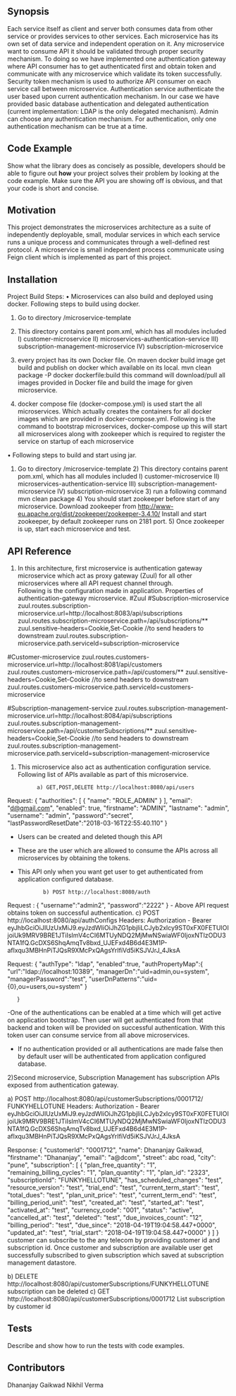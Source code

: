 ## Synopsis

Each service itself as client and server both consumes data from other service or provides services to other services. Each microservice has its own set of data service and independent operation on it. Any microservice want to consume API it should be validated through proper security mechanism. To doing so we have implemented one authentication gateway where API consumer has to get authenticated first and obtain token and communicate with any microservice which validate its token successfully.
Security token mechanism is used to authorize API consumer on each service call between microservice. Authentication service authenticate the user based upon current authentication mechanism. In our case we have provided basic database authentication and delegated authentication (current implementation: LDAP is the only delegated mechanism). Admin can choose any authentication mechanism. For authentication, only one authentication mechanism can be true at a time. 


## Code Example

Show what the library does as concisely as possible, developers should be able to figure out **how** your project solves their problem by looking at the code example. Make sure the API you are showing off is obvious, and that your code is short and concise.

## Motivation


This project demonstrates the microservices architecture as a suite of independently deployable, small, modular services in which each service runs a unique process and communicates through a well-defined rest protocol. A microservice is small independent process communicate using Feign client which is implemented as part of this project. 


## Installation

Project Build Steps:
•	Microservices can also build and deployed using docker. Following steps to build using docker.
1) Go to directory /microservice-template
2) This directory contains parent pom.xml, which has all modules included
I) customer-microservice
II) microservices-authentication-service
III) subscription-management-microservice
IV) subscription-microservice
3)  every project has its own Docker file.  On maven docker build image get build and publish on docker which available on its local.
mvn clean package -P docker dockerfile:build
this command will download/pull all images provided in Docker file and build the image for given microservice.

4) docker compose file (docker-compose.yml) is used start the all microservices. Which actually creates the containers for all docker images which are provided in docker-compose.yml.
Following is the command to bootstrap microservices, 
docker-compose up
this will start all microservices along with zookeeper which is required to register the service on startup of each microservice 


•	Following steps to build and start using jar.

1)	Go to directory /microservice-template
               2) This directory contains parent pom.xml, which has all modules included
I) customer-microservice
II) microservices-authentication-service
III) subscription-management-microservice
IV) subscription-microservice
            3)   run a following command
		mvn clean package
            4) You should start zookeeper before start of any microservice.
	 Download zookeeper from http://www-eu.apache.org/dist/zookeeper/zookeeper-3.4.10/
	Install and start zookeeper, by default zookeeper runs on 2181 port.
            5)  Once zookeeper is up, start each microservice and test.


## API Reference


1) In this architecture, first microservice is authentication gateway microservice which act as proxy gateway (Zuul) for all other microservices where all API request channel through.       
 Following is the configuration made in application. Properties of authentication-gateway microservice.
#Zuul
#Subscription-microservice
zuul.routes.subscription-microservice.url=http://localhost:8083/api/subscriptions
zuul.routes.subscription-microservice.path=/api/subscriptions/**
zuul.sensitive-headers=Cookie,Set-Cookie //to send headers to downstream
zuul.routes.subscription-microservice.path.serviceId=subscription-microservice

#Customer-microservice
zuul.routes.customers-microservice.url=http://localhost:8081/api/customers
zuul.routes.customers-microservice.path=/api/customers/**
zuul.sensitive-headers=Cookie,Set-Cookie //to send headers to downstream
zuul.routes.customers-microservice.path.serviceId=customers-microservice

#Subscription-management-service
zuul.routes.subscription-management-microservice.url=http://localhost:8084/api/subscriptions
zuul.routes.subscription-management-microservice.path=/api/customerSubscriptions/**
zuul.sensitive-headers=Cookie,Set-Cookie //to send headers to downstream
zuul.routes.subscription-management-microservice.path.serviceId=subscription-management-microservice

1)	This microservice also act as authentication configuration service. 
Following list of APIs available as part of this microservice.

              a) GET,POST,DELETE http://localhost:8080/api/users
Request: {
  "authorities": [
    {
      "name": "ROLE_ADMIN"
    }
  ],
  "email": "d@gmail.com",
  "enabled": true,
  "firstname": "ADMIN",
  "lastname": "admin",
  "username": "admin",
  "password":"secret",
  "lastPasswordResetDate":"2018-03-16T22:55:40.110"
}
  
- Users can be created and deleted though this API
- These are the user which are allowed to consume the APIs across all microservices by obtaining the tokens.
- This API only when you want get user to get authenticated from application configured database.


              b) POST http://localhost:8080/auth 
Request : {
"username":"admin2",
"password":"2222"
}
		-  Above API request obtains token on successful authentication.
              c) POST http://localhost:8080/api/authConfigs
Headers: Authorization - Bearer eyJhbGciOiJIUzUxMiJ9.eyJzdWIiOiJhZG1pbjIiLCJyb2xlcy9ST0xFX0FETUlOIjoiUk9MRV9BRE1JTiIsImV4cCI6MTUyNDQ2MjMwNSwiaWF0IjoxNTIzODU3NTA1fQ.GcDXS6ShqAmqTv8bxd_UJEFxd4B6d4E3M1P-aflxqu3MBHnPiTJQsR9XMcPxQAgsYrIfiVd5iKSJVJrJ_4JksA

Request:   {
	"authType": "ldap",
	"enabled":true,
	"authPropertyMap":{
			"url":"ldap://localhost:10389",
			"managerDn":"uid=admin,ou=system",
			"managerPassword":"test",
			"userDnPatterns":"uid={0},ou=users,ou=system"
              }

       }
 -One of the authentications can be enabled at a time which will get active on application bootstrap. Then user will get authenticated from that backend and token will be provided on successful authentication. With this token user can consume service from all above microservices.
- If no authentication provided or all authentications are made false then by default user will be authenticated from application configured database.




2)Second microservice, Subscription Management has subscription APIs exposed from authentication gateway. 


a)	POST http://localhost:8080/api/customerSubscriptions/0001712/ FUNKYHELLOTUNE 
Headers: Authorization - Bearer eyJhbGciOiJIUzUxMiJ9.eyJzdWIiOiJhZG1pbjIiLCJyb2xlcy9ST0xFX0FETUlOIjoiUk9MRV9BRE1JTiIsImV4cCI6MTUyNDQ2MjMwNSwiaWF0IjoxNTIzODU3NTA1fQ.GcDXS6ShqAmqTv8bxd_UJEFxd4B6d4E3M1P-aflxqu3MBHnPiTJQsR9XMcPxQAgsYrIfiVd5iKSJVJrJ_4JksA

Response:   {
    "customerId": "0001712",
    "name": Dhananjay Gaikwad,
    "firstname": "Dhananjay",
    "email": "a@dcom",
    "street": abc road,
    "city": "pune",
    "subscription": [
        {
            "plan_free_quantity": "1",
            "remaining_billing_cycles": "1",
            "plan_quantity": "1",
            "plan_id": "2323",
            "subscriptionId": "FUNKYHELLOTUNE",
            "has_scheduled_changes": "test",
            "resource_version": "test",
            "trial_end": "test",
            "current_term_start": "test",
            "total_dues": "test",
            "plan_unit_price": "test",
            "current_term_end": "test",
            "billing_period_unit": "test",
            "created_at": "test",
            "started_at": "test",
            "activated_at": "test",
            "currency_code": "001",
            "status": "active",
            "cancelled_at": "test",
            "deleted": "test",
            "due_invoices_count": "12",
            "billing_period": "test",
            "due_since": "2018-04-19T19:04:58.447+0000",
            "updated_at": "test",
            "trial_start": "2018-04-19T19:04:58.447+0000"
        }
    ]
}
  customer can subscribe to the any telecom by providing customer id and subscription id.       Once customer and subscription are available user get successfully subscribed to given   subscription which saved at subscription management datastore. 

b) DELETE http://localhost:8080/api/customerSubscriptions/FUNKYHELLOTUNE 
   subscription can be deleted
c) GET http://localhost:8080/api/customerSubscriptions/0001712 
   List subscription by customer id




## Tests

Describe and show how to run the tests with code examples.

## Contributors

Dhananjay Gaikwad
Nikhil Verma